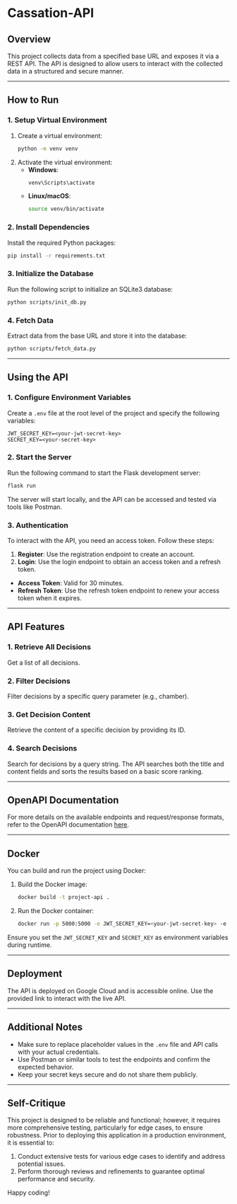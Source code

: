 # Cassation-API

## Overview
This project collects data from a specified base URL and exposes it via a REST API. The API is designed to allow users to interact with the collected data in a structured and secure manner.

---

## How to Run

### 1. Setup Virtual Environment
1. Create a virtual environment:
   ```bash
   python -m venv venv
   ```
2. Activate the virtual environment:
   - **Windows**:
     ```bash
     venv\Scripts\activate
     ```
   - **Linux/macOS**:
     ```bash
     source venv/bin/activate
     ```

### 2. Install Dependencies
Install the required Python packages:
```bash
pip install -r requirements.txt
```

### 3. Initialize the Database
Run the following script to initialize an SQLite3 database:
```bash
python scripts/init_db.py
```

### 4. Fetch Data
Extract data from the base URL and store it into the database:
```bash
python scripts/fetch_data.py
```

---

## Using the API

### 1. Configure Environment Variables
Create a `.env` file at the root level of the project and specify the following variables:
```
JWT_SECRET_KEY=<your-jwt-secret-key>
SECRET_KEY=<your-secret-key>
```

### 2. Start the Server
Run the following command to start the Flask development server:
```bash
flask run
```
The server will start locally, and the API can be accessed and tested via tools like Postman.

### 3. Authentication
To interact with the API, you need an access token. Follow these steps:
1. **Register**: Use the registration endpoint to create an account.
2. **Login**: Use the login endpoint to obtain an access token and a refresh token.

- **Access Token**: Valid for 30 minutes.
- **Refresh Token**: Use the refresh token endpoint to renew your access token when it expires.

---

## API Features

### 1. Retrieve All Decisions
Get a list of all decisions.

### 2. Filter Decisions
Filter decisions by a specific query parameter (e.g., chamber).

### 3. Get Decision Content
Retrieve the content of a specific decision by providing its ID.

### 4. Search Decisions
Search for decisions by a query string. The API searches both the title and content fields and sorts the results based on a basic score ranking.

---

## OpenAPI Documentation
For more details on the available endpoints and request/response formats, refer to the OpenAPI documentation [here](#).

---

## Docker
You can build and run the project using Docker:
1. Build the Docker image:
   ```bash
   docker build -t project-api .
   ```
2. Run the Docker container:
   ```bash
   docker run -p 5000:5000 -e JWT_SECRET_KEY=<your-jwt-secret-key> -e SECRET_KEY=<your-secret-key> project-api
   ```
Ensure you set the `JWT_SECRET_KEY` and `SECRET_KEY` as environment variables during runtime.

---

## Deployment
The API is deployed on Google Cloud and is accessible online. Use the provided link to interact with the live API.

---

## Additional Notes
- Make sure to replace placeholder values in the `.env` file and API calls with your actual credentials.
- Use Postman or similar tools to test the endpoints and confirm the expected behavior.
- Keep your secret keys secure and do not share them publicly.

---

## Self-Critique
This project is designed to be reliable and functional; however, it requires more comprehensive testing, particularly for edge cases, to ensure robustness. Prior to deploying this application in a production environment, it is essential to:
1. Conduct extensive tests for various edge cases to identify and address potential issues.
2. Perform thorough reviews and refinements to guarantee optimal performance and security.

Happy coding!

